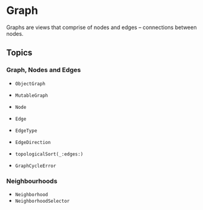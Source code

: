 # Graph

Graphs are views that comprise of nodes and edges – connections between nodes.

## Topics

### Graph, Nodes and Edges

- ``ObjectGraph``
- ``MutableGraph``

- ``Node``
- ``Edge``
- ``EdgeType``
- ``EdgeDirection``

- ``topologicalSort(_:edges:)``

- ``GraphCycleError``

### Neighbourhoods

- ``Neighborhood``
- ``NeighborhoodSelector``
